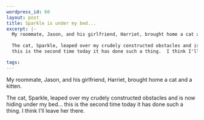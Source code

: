 ```yaml
--- 
wordpress_id: 60
layout: post
title: Sparkle is under my bed...
excerpt: |-
  My roommate, Jason, and his girlfriend, Harriet, brought home a cat and a kitten.
  
  The cat, Sparkle, leaped over my crudely constructed obstacles and is now hiding under my bed...
  this is the second time today it has done such a thing.  I think I'll leave her there.

tags: 
---
```


My roommate, Jason, and his girlfriend, Harriet, brought home a cat and a kitten.

The cat, Sparkle, leaped over my crudely constructed obstacles and is now hiding under my bed...
this is the second time today it has done such a thing.  I think I'll leave her there.
